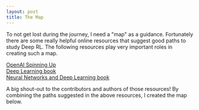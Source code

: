 ```yaml
---
layout: post
title: The Map
---
```


To not get lost during the journey, I need a "map" as a guidance. Fortunately there are some really helpful online resources that suggest good paths to study Deep RL. The following resources play very important roles in creating such a map.

[OpenAI Spinning Up](https://spinningup.openai.com/en/latest/)  
[Deep Learning book](https://www.deeplearningbook.org/)  
[Neural Networks and Deep Learning book](http://neuralnetworksanddeeplearning.com/)

A big shout-out to the contributors and authors of those resources! By combining the paths suggested in the above resources, I created the map below.
